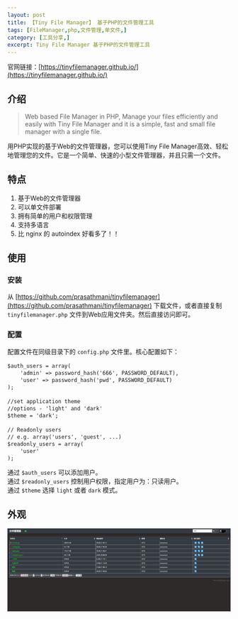 ```yaml
---
layout: post
title: 【Tiny File Manager】 基于PHP的文件管理工具
tags: [FileManager,php,文件管理,单文件,]
category: [工具分享,]
excerpt: Tiny File Manager 基于PHP的文件管理工具
---
```



官网链接：[https://tinyfilemanager.github.io/](https://tinyfilemanager.github.io/)

## 介绍

> Web based File Manager in PHP, Manage your files efficiently and easily with Tiny File Manager and it is a simple, fast and small file manager with a single file.

用PHP实现的基于Web的文件管理器，您可以使用Tiny File Manager高效、轻松地管理您的文件。它是一个简单、快速的小型文件管理器，并且只需一个文件。


## 特点

1. 基于Web的文件管理器
2. 可以单文件部署
3. 拥有简单的用户和权限管理
4. 支持多语言
5. 比 nginx 的 autoindex 好看多了！！


## 使用

### 安装

从 [https://github.com/prasathmani/tinyfilemanager](https://github.com/prasathmani/tinyfilemanager) 下载文件，或者直接复制 `tinyfilemanager.php` 文件到Web应用文件夹。然后直接访问即可。

### 配置

配置文件在同级目录下的 `config.php` 文件里。核心配置如下：

```
$auth_users = array(
    'admin' => password_hash('666', PASSWORD_DEFAULT), 
    'user' => password_hash('pwd', PASSWORD_DEFAULT) 
);

//set application theme
//options - 'light' and 'dark'
$theme = 'dark';

// Readonly users
// e.g. array('users', 'guest', ...)
$readonly_users = array(
    'user'
);
```

通过 `$auth_users` 可以添加用户。  
通过 `$readonly_users` 控制用户权限，指定用户为：只读用户。  
通过 `$theme` 选择 `light` 或者 `dark` 模式。  



## 外观
![黑暗模式](/assets/images/TinyFileManager/TinyFileManager黑暗模式.png)



